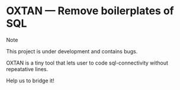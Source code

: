 # OXTAN — Remove boilerplates of SQL

> [!NOTE] 
> This project is under development and contains bugs.

OXTAN is a tiny tool that lets user to code sql-connectivity without repeatative lines.

Help us to bridge it!
